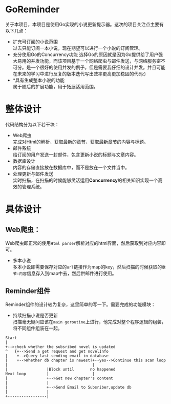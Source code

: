 # GoReminder
关于本项目，本项目是使用Go实现的小说更新提示器。这次的项目关注点主要有以下几点：  
- 扩充可订阅的小说范围  
过去只能订阅一本小说，现在期望可以进行一个小说的订阅管理。
- 充分使用Go的Concurrency功能
选择Go的原因就是因为Go提供给了用户强大易用的并发功能，而该项目基于一个网络爬虫与邮件发送，与网络服务密不可分。是一个很好的使用并发的例子。但是需要我仔细的设计并发。并且可能在未来的学习中进行反复的版本迭代写出效率更高更加稳固的代码:)
- *具有生成整本小说的功能  
属于随后的扩展功能，用于拓展适用范围。  

# 整体设计
代码结构分为以下若干块：  
- Web爬虫  
完成对Html的解析，获取最新的章节，获取最新章节的内容与标题。 
- 邮件系统  
给订阅的用户发送一封邮件，包含更新小说的标题与文章内容。
- 数据库设计  
内容的存储直接放在数据库中，而不是放在一个文件当中。  
- 处理更新与邮件发送  
实时扫描，在扫描的时候能够灵活运用**Concurrency**的相关知识实现一个高效的管理系统。  

# 具体设计
## Web爬虫：
Web爬虫即正常的使用`Html parser`解析对应的html界面，然后获取到对应内容即可。  
- 多本小说  
多本小说即需要保存对应的`url`链接作为map的key，然后扫描的时候获取的`章节:内容`信息存入到map中去，然后供邮件进行使用。

## Reminder组件
Reminder组件的设计较为复杂，这里简单的写一下。需要完成的功能模块：  
- 持续扫描小说是否更新  
扫描毫无疑问应该在`main goroutine`上进行，他完成对整个程序逻辑的组装，将不同组件组装在一起。
```
Start
|
+-->check whether the subsribed novel is updated
^   {+-->Send a get request and get novelInfo
|    +-->Query last-sending email in database
|    +-->Whether db chapter is newest?+--yes-->Continue this scan loop   
|                                     |
|                 |Block until       no happened
Next loop         |                   |  
|                 +-->Get new chapter's content   
|                 |
|                 +-->Send Email to Subsriber,update db
|                 |
+-----------------|   
```






















